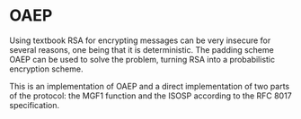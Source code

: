 # OAEP

Using textbook RSA for encrypting messages can be very insecure for several reasons, one being that it is deterministic. 
The padding scheme OAEP can be used to solve the problem, turning RSA into a probabilistic encryption scheme. 

This is an implementation of OAEP and a direct implementation of two parts of the protocol: the MGF1 function and the ISOSP according to the RFC 8017 specification. 


